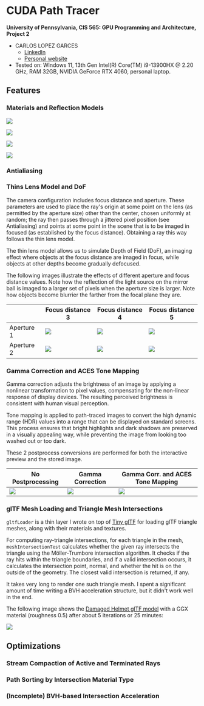 CUDA Path Tracer
================

**University of Pennsylvania, CIS 565: GPU Programming and Architecture, Project 2**

* CARLOS LOPEZ GARCES
  * [LinkedIn](https://www.linkedin.com/in/clopezgarces/)
  * [Personal website](https://carlos-lopez-garces.github.io/)
* Tested on: Windows 11, 13th Gen Intel(R) Core(TM) i9-13900HX @ 2.20 GHz, RAM 32GB, NVIDIA GeForce RTX 4060, personal laptop.

## Features

### Materials and Reflection Models

![](img/materials_diffuse.png)

![](img/materials_specular.png)

![](img/materials_dielectric.png)

![](img/materials_ggx.png)

### Antialiasing



### Thins Lens Model and DoF

The camera configuration includes focus distance and aperture. These parameters are used to place the ray's origin at some point on the lens (as permitted by the aperture size) other than the center, chosen uniformly at random; the ray then passes through a jittered pixel position (see Antialiasing) and points at some point in the scene that is to be imaged in focused (as established by the focus distance). Obtaining a ray this way follows the thin lens model.

The thin lens model allows us to simulate Depth of Field (DoF), an imaging effect where objects at the focus distance are imaged in focus, while objects at other depths become gradually defocused.

The following images illustrate the effects of different aperture and focus distance values. Note how the reflection of the light source on the mirror ball is imaged to a larger set of pixels when the aperture size is larger. Note how objects become blurrier the farther from the focal plane they are.

| | Focus distance 3 | Focus distance 4 | Focus distance 5|
|----------------------------|----------------------------|----------------------------|----------------------------|
| Aperture 1 | ![](img/dof_fd_3_ap_1.png) | ![](img/dof_fd_4_ap_1.png) | ![](img/dof_fd_5_ap_1.png) |
| Aperture 2 | ![](img/dof_fd_3_ap_2.png) | ![](img/dof_fd_4_ap_2.png) | ![](img/dof_fd_5_ap_2.png) |

### Gamma Correction and ACES Tone Mapping

Gamma correction adjusts the brightness of an image by applying a nonlinear transformation to pixel values, compensating for the non-linear response of display devices. The resulting perceived brightness is consistent with human visual perception.

Tone mapping is applied to path-traced images to convert the high dynamic range (HDR) values into a range that can be displayed on standard screens. This process ensures that bright highlights and dark shadows are preserved in a visually appealing way, while preventing the image from looking too washed out or too dark.

These 2 postprocess conversions are performed for both the interactive preview and the stored image.

| No Postprocessing             | Gamma Correction                   | Gamma Corr. and ACES Tone Mapping   |
|-------------------------------|------------------------------------|-------------------------------------|
| ![](img/postprocess_nothing.png) | ![](img/postprocess_gamma_correction.png) | ![](img/postprocess_gamma_and_tone_mapping.png) |

### glTF Mesh Loading and Triangle Mesh Intersections

`gltfLoader` is a thin layer I wrote on top of [Tiny glTF](https://github.com/syoyo/tinygltf) for loading glTF triangle meshes, along with their materials and textures.

For computing ray-triangle intersections, for each triangle in the mesh, `meshIntersectionTest` calculates whether the given ray intersects the triangle using the Möller-Trumbore intersection algorithm. It checks if the ray hits within the triangle boundaries, and if a valid intersection occurs, it calculates the intersection point, normal, and whether the hit is on the outside of the geometry. The closest valid intersection is returned, if any.

It takes very long to render one such triangle mesh. I spent a significant amount of time writing a BVH acceleration structure, but it didn't work well in the end.

The following image shows the [Damaged Helmet glTF model](https://github.com/KhronosGroup/glTF-Sample-Models/tree/main/2.0/DamagedHelmet) with a GGX material (roughness 0.5) after about 5 iterations or 25 minutes:

![](img/gltf_damaged_helmet_ggx_mid.png)

## Optimizations

### Stream Compaction of Active and Terminated Rays

### Path Sorting by Intersection Material Type

### (Incomplete) BVH-based Intersection Acceleration